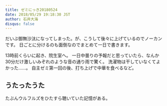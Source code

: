 ```yaml
---
title: ゼミにっき20180524
date: 2018/05/29 19:18:30 JST
author: 石井大海
disqus: false
---
```


だいぶ御無沙汰になってしまった。が、こうして後々に上げているのでノーカンです。
日ごとに分けるのも面倒なのでまとめて一日で書きます。

13時前くらいに起き、院生室へ。
一日中曇りの予報だと思っていたら、なんか30分だけ激しいみぞれのような音の通り雨で驚く。
洗濯物は干していなくてよかった……。
自主ゼミ第一回の後、打ち上げで中華を食べるなど。

## うたったうた
たぶんウルフルズをひたすら聴いていた記憶がある。
